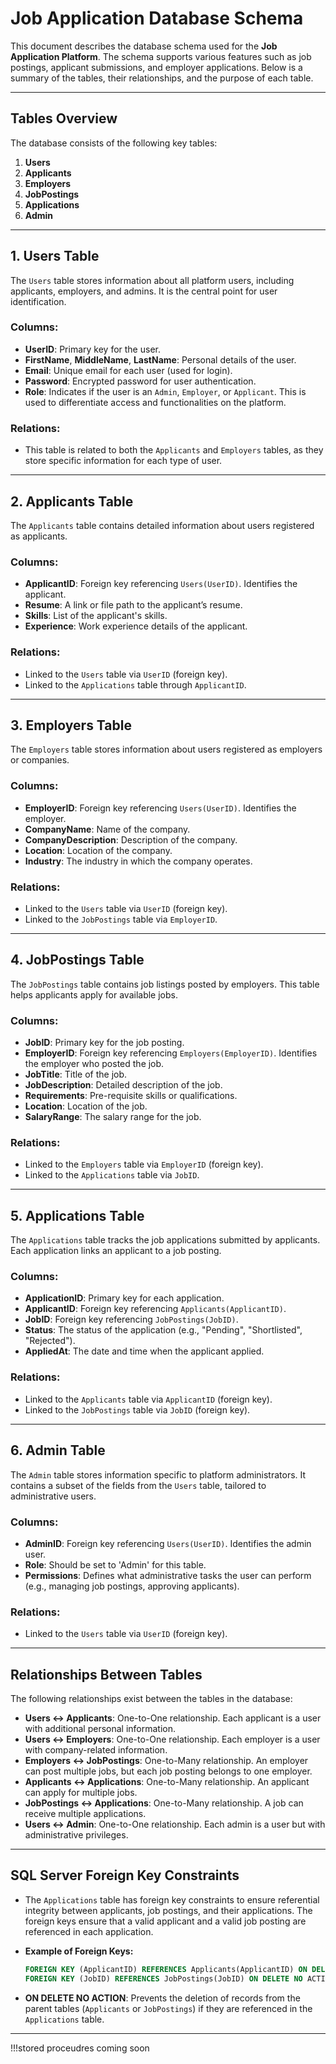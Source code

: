 # Job Application Database Schema

This document describes the database schema used for the **Job Application Platform**. The schema supports various features such as job postings, applicant submissions, and employer applications. Below is a summary of the tables, their relationships, and the purpose of each table.

---

## Tables Overview

The database consists of the following key tables:

1. **Users**
2. **Applicants**
3. **Employers**
4. **JobPostings**
5. **Applications**
6. **Admin**

---

## 1. Users Table

The `Users` table stores information about all platform users, including applicants, employers, and admins. It is the central point for user identification.

### Columns:
- **UserID**: Primary key for the user.
- **FirstName**, **MiddleName**, **LastName**: Personal details of the user.
- **Email**: Unique email for each user (used for login).
- **Password**: Encrypted password for user authentication.
- **Role**: Indicates if the user is an `Admin`, `Employer`, or `Applicant`. This is used to differentiate access and functionalities on the platform.

### Relations:
- This table is related to both the `Applicants` and `Employers` tables, as they store specific information for each type of user.

---

## 2. Applicants Table

The `Applicants` table contains detailed information about users registered as applicants.

### Columns:
- **ApplicantID**: Foreign key referencing `Users(UserID)`. Identifies the applicant.
- **Resume**: A link or file path to the applicant’s resume.
- **Skills**: List of the applicant's skills.
- **Experience**: Work experience details of the applicant.

### Relations:
- Linked to the `Users` table via `UserID` (foreign key).
- Linked to the `Applications` table through `ApplicantID`.

---

## 3. Employers Table

The `Employers` table stores information about users registered as employers or companies.

### Columns:
- **EmployerID**: Foreign key referencing `Users(UserID)`. Identifies the employer.
- **CompanyName**: Name of the company.
- **CompanyDescription**: Description of the company.
- **Location**: Location of the company.
- **Industry**: The industry in which the company operates.

### Relations:
- Linked to the `Users` table via `UserID` (foreign key).
- Linked to the `JobPostings` table via `EmployerID`.

---

## 4. JobPostings Table

The `JobPostings` table contains job listings posted by employers. This table helps applicants apply for available jobs.

### Columns:
- **JobID**: Primary key for the job posting.
- **EmployerID**: Foreign key referencing `Employers(EmployerID)`. Identifies the employer who posted the job.
- **JobTitle**: Title of the job.
- **JobDescription**: Detailed description of the job.
- **Requirements**: Pre-requisite skills or qualifications.
- **Location**: Location of the job.
- **SalaryRange**: The salary range for the job.

### Relations:
- Linked to the `Employers` table via `EmployerID` (foreign key).
- Linked to the `Applications` table via `JobID`.

---

## 5. Applications Table

The `Applications` table tracks the job applications submitted by applicants. Each application links an applicant to a job posting.

### Columns:
- **ApplicationID**: Primary key for each application.
- **ApplicantID**: Foreign key referencing `Applicants(ApplicantID)`.
- **JobID**: Foreign key referencing `JobPostings(JobID)`.
- **Status**: The status of the application (e.g., "Pending", "Shortlisted", "Rejected").
- **AppliedAt**: The date and time when the applicant applied.

### Relations:
- Linked to the `Applicants` table via `ApplicantID` (foreign key).
- Linked to the `JobPostings` table via `JobID` (foreign key).

---

## 6. Admin Table

The `Admin` table stores information specific to platform administrators. It contains a subset of the fields from the `Users` table, tailored to administrative users.

### Columns:
- **AdminID**: Foreign key referencing `Users(UserID)`. Identifies the admin user.
- **Role**: Should be set to 'Admin' for this table.
- **Permissions**: Defines what administrative tasks the user can perform (e.g., managing job postings, approving applicants).

### Relations:
- Linked to the `Users` table via `UserID` (foreign key).

---

## Relationships Between Tables

The following relationships exist between the tables in the database:

- **Users ↔ Applicants**: One-to-One relationship. Each applicant is a user with additional personal information.
- **Users ↔ Employers**: One-to-One relationship. Each employer is a user with company-related information.
- **Employers ↔ JobPostings**: One-to-Many relationship. An employer can post multiple jobs, but each job posting belongs to one employer.
- **Applicants ↔ Applications**: One-to-Many relationship. An applicant can apply for multiple jobs.
- **JobPostings ↔ Applications**: One-to-Many relationship. A job can receive multiple applications.
- **Users ↔ Admin**: One-to-One relationship. Each admin is a user but with administrative privileges.

---

## SQL Server Foreign Key Constraints

- The `Applications` table has foreign key constraints to ensure referential integrity between applicants, job postings, and their applications. The foreign keys ensure that a valid applicant and a valid job posting are referenced in each application.

- **Example of Foreign Keys:**
    ```sql
    FOREIGN KEY (ApplicantID) REFERENCES Applicants(ApplicantID) ON DELETE NO ACTION,
    FOREIGN KEY (JobID) REFERENCES JobPostings(JobID) ON DELETE NO ACTION
    ```

- **ON DELETE NO ACTION**: Prevents the deletion of records from the parent tables (`Applicants` or `JobPostings`) if they are referenced in the `Applications` table.

---




!!!stored proceudres coming soon